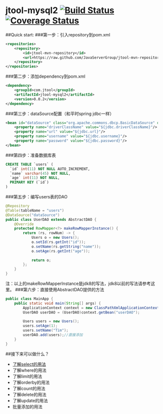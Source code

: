 # jtool-mysql2  [![Build Status](https://travis-ci.org/JavaServerGroup/jtool-mysql2.svg?branch=master)](https://travis-ci.org/JavaServerGroup/jtool-mysql2)[![Coverage Status](https://coveralls.io/repos/github/JavaServerGroup/jtool-mysql2/badge.svg?branch=master)](https://coveralls.io/github/JavaServerGroup/jtool-mysql2?branch=master) 

##Quick start:
###第一步：引入repository到pom.xml
```xml
<repositories>
	<repository>
		<id>jtool-mvn-repository</id>
		<url>https://raw.github.com/JavaServerGroup/jtool-mvn-repository/master/releases</url>
	</repository>
</repositories>
```
###第二步：添加dependency到pom.xml
```xml
<dependency>
	<groupId>com.jtool</groupId>
	<artifactId>jtool-mysql2</artifactId>
	<version>0.0.2</version>
</dependency>
```
###第三步：dataSource配置（和平时spring jdbc一样）
```xml
<bean id="dataSource" class="org.apache.commons.dbcp.BasicDataSource" destroy-method="close">
    <property name="driverClassName" value="${jdbc.driverClassName}"/>
    <property name="url" value="${jdbc.url}"/>
    <property name="username" value="${jdbc.username}"/>
    <property name="password" value="${jdbc.password}"/>
</bean>
```
###第四步：准备数据库表
```sql
CREATE TABLE `users` (
  `id` int(11) NOT NULL AUTO_INCREMENT,
  `name` varchar(45) NOT NULL,
  `age` int(11) NOT NULL,
  PRIMARY KEY (`id`)
) 
```
###第五步：编写users表的DAO
```java
@Repository
@Table(tableName = "users")
@DataSource("dataSource")
public class UserDAO extends AbstractDAO {
    @Override
    protected RowMapper<?> makeRowMapperInstance() {
        return (rs, rowNum) -> {
	        Users o = new Users();
	        o.setId(rs.getInt("id"));
	        o.setName(rs.getString("name"));
	        o.setAge(rs.getInt("age"));
	
	        return o;
        };
    }
}
```
注：以上的makeRowMapperInstance是jdk8的写法，jdk8以前的写法请参考这里。
###第六步：直接使用AbstractDAO提供的方法
```java
public class MainApp {
	public static void main(String[] args) {
		ApplicationContext context = new ClassPathXmlApplicationContext(new String[] {"application-context.xml"}); 
		UserDAO userDAO = (UserDAO)context.getBean("userDAO");
		
		Users users = new Users();
		users.setAge(1);
		users.setName("Tim");
		userDAO.add(users);//直接添加
	}
}
```
##接下来可以做什么？
* <a href="https://github.com/JavaServerGroup/jtool-mysql2/wiki/%E4%BA%86%E8%A7%A3select%E7%9A%84%E7%94%A8%E6%B3%95" target="_blank">了解select的用法</a>
* 了解where的用法
* 了解limit的用法
* 了解orderby的用法
* 了解count的用法
* 了解delete的用法
* 了解update的用法
* 批量添加的用法
